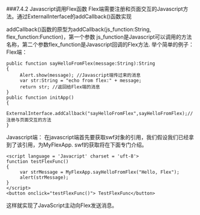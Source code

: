 ###7.4.2 Javascript调用Flex函数
Flex端需要注册和页面交互的Javascript方法。通过ExternalInterface的addCallback()函数实现

addCallback()函数的原型为addCallback(js_function:String, flex_function:Function)，第一个参数
js_function是Javascript可以调用的方法名称，第二个参数flex_function是Javascript回调的Flex方法.
举个简单的例子：
Flex端：


```
public function sayHelloFromFlex(message:String):String
{
     Alert.show(message); //Javascript端传过来的消息
     var str:String = "echo from flex:" + message;
     return str; //返回给Flex端的消息
}
public function initApp()
{
      ExternalInterface.addCallback("sayHelloFromFlex",sayHelloFromFlex);//注册与页面交互的方法
}
```


Javascript端：
在javascript端首先要获取swf对象的引用，我们假设我们已经拿到了该引用，为MyFlexApp.
swf的获取将在下面专门介绍。


```
<script language = 'Javacript' charset = 'uft-8'>
function testFlexFunc()
{
     var strMessage = MyFlexApp.sayHelloFromFlex("Hello, Flex");
     alert(strMessage); 
}
</script>
<button onclick="testFlexFunc()"> TestFlexFunc</button>
```

这样就实现了JavaScript主动向Flex发送消息。

